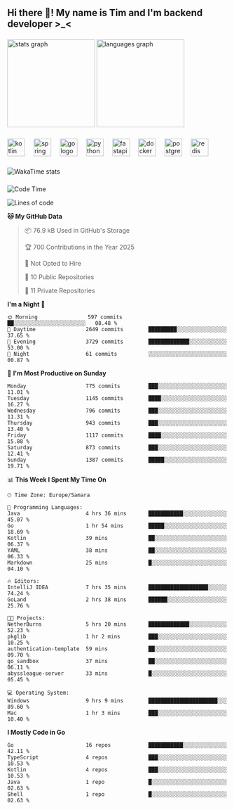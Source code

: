 <h2 align="left">Hi there 👋! My name is Tim and I'm backend developer >_<</h2>

###

<div align="left">
  <img src="https://github-readme-stats-qilm.vercel.app/api?username=intezya&hide_title=false&hide_rank=false&show_icons=true&include_all_commits=true&count_private=true&disable_animations=false&theme=omni&locale=en&hide_border=true&order=1&show=prs_merged&hide=issues" height="200" alt="stats graph"  />
  <img src="https://github-readme-stats-qilm.vercel.app/api/top-langs?username=intezya&locale=en&hide_title=false&layout=donut&langs_count=5&theme=omni&hide_border=true&order=2&exclude_repo=github-readme-stats&hide=mako" height="200" alt="languages graph"  />
</div>

###

<div align="left">
  <img src="https://img.shields.io/badge/Kotlin-7F52FF?logo=kotlin&logoColor=white&style=for-the-badge" height="40" alt="kotlin logo"  />
  <img width="12" />
  <img src="https://img.shields.io/badge/Spring-6DB33F?logo=spring&logoColor=black&style=for-the-badge" height="40" alt="spring logo"  />
  <img width="12" />
  <img src="https://img.shields.io/badge/Go-00ADD8?logo=go&logoColor=white&style=for-the-badge" height="40" alt="go logo"  />
  <img width="12" />
  <img src="https://img.shields.io/badge/Python-3776AB?logo=python&logoColor=white&style=for-the-badge" height="40" alt="python logo"  />
  <img width="12" />
  <img src="https://img.shields.io/badge/FastAPI-009688?logo=fastapi&logoColor=white&style=for-the-badge" height="40" alt="fastapi logo"  />
  <img width="12" />
  <img src="https://img.shields.io/badge/Docker-2496ED?logo=docker&logoColor=white&style=for-the-badge" height="40" alt="docker logo"  />
  <img width="12" />
  <img src="https://img.shields.io/badge/PostgreSQL-4169E1?logo=postgresql&logoColor=white&style=for-the-badge" height="40" alt="postgresql logo"  />
  <img width="12" />
  <img src="https://img.shields.io/badge/Redis-DC382D?logo=redis&logoColor=white&style=for-the-badge" height="40" alt="redis logo"  />
</div>

###

<picture>
	<source
		srcset="https://github-readme-stats-qilm.vercel.app/api/wakatime?username=intezya&theme=omni&layout=compact&hide_border=true"
		media="(prefers-color-scheme: dark)%2C (prefers-color-scheme: no-preference)"
	/>
	<img alt="WakaTime stats" src="https://github-readme-stats-qilm.vercel.app/api/wakatime?username=intezya&theme=omni&layout=compact&hide_border=true&"/>
</picture>

###

<!--START_SECTION:waka-->
![Code Time](http://img.shields.io/badge/Code%20Time-826%20hrs%2050%20mins-blue)

![Lines of code](https://img.shields.io/badge/From%20Hello%20World%20I%27ve%20Written-1.0%20million%20lines%20of%20code-blue)

**🐱 My GitHub Data** 

> 📦 76.9 kB Used in GitHub's Storage 
 > 
> 🏆 700 Contributions in the Year 2025
 > 
> 🚫 Not Opted to Hire
 > 
> 📜 10 Public Repositories 
 > 
> 🔑 11 Private Repositories 
 > 
**I'm a Night 🦉** 

```text
🌞 Morning                597 commits         ██░░░░░░░░░░░░░░░░░░░░░░░   08.48 % 
🌆 Daytime                2649 commits        █████████░░░░░░░░░░░░░░░░   37.65 % 
🌃 Evening                3729 commits        █████████████░░░░░░░░░░░░   53.00 % 
🌙 Night                  61 commits          ░░░░░░░░░░░░░░░░░░░░░░░░░   00.87 % 
```
📅 **I'm Most Productive on Sunday** 

```text
Monday                   775 commits         ███░░░░░░░░░░░░░░░░░░░░░░   11.01 % 
Tuesday                  1145 commits        ████░░░░░░░░░░░░░░░░░░░░░   16.27 % 
Wednesday                796 commits         ███░░░░░░░░░░░░░░░░░░░░░░   11.31 % 
Thursday                 943 commits         ███░░░░░░░░░░░░░░░░░░░░░░   13.40 % 
Friday                   1117 commits        ████░░░░░░░░░░░░░░░░░░░░░   15.88 % 
Saturday                 873 commits         ███░░░░░░░░░░░░░░░░░░░░░░   12.41 % 
Sunday                   1387 commits        █████░░░░░░░░░░░░░░░░░░░░   19.71 % 
```


📊 **This Week I Spent My Time On** 

```text
🕑︎ Time Zone: Europe/Samara

💬 Programming Languages: 
Java                     4 hrs 36 mins       ███████████░░░░░░░░░░░░░░   45.07 % 
Go                       1 hr 54 mins        █████░░░░░░░░░░░░░░░░░░░░   18.69 % 
Kotlin                   39 mins             ██░░░░░░░░░░░░░░░░░░░░░░░   06.37 % 
YAML                     38 mins             ██░░░░░░░░░░░░░░░░░░░░░░░   06.33 % 
Markdown                 25 mins             █░░░░░░░░░░░░░░░░░░░░░░░░   04.10 % 

🔥 Editors: 
IntelliJ IDEA            7 hrs 35 mins       ███████████████████░░░░░░   74.24 % 
GoLand                   2 hrs 38 mins       ██████░░░░░░░░░░░░░░░░░░░   25.76 % 

🐱‍💻 Projects: 
NetherBurns              5 hrs 20 mins       █████████████░░░░░░░░░░░░   52.23 % 
pkglib                   1 hr 2 mins         ███░░░░░░░░░░░░░░░░░░░░░░   10.25 % 
authentication-template  59 mins             ██░░░░░░░░░░░░░░░░░░░░░░░   09.70 % 
go_sandbox               37 mins             ██░░░░░░░░░░░░░░░░░░░░░░░   06.11 % 
abyssleague-server       33 mins             █░░░░░░░░░░░░░░░░░░░░░░░░   05.45 % 

💻 Operating System: 
Windows                  9 hrs 9 mins        ██████████████████████░░░   89.60 % 
Mac                      1 hr 3 mins         ███░░░░░░░░░░░░░░░░░░░░░░   10.40 % 
```

**I Mostly Code in Go** 

```text
Go                       16 repos            ███████████░░░░░░░░░░░░░░   42.11 % 
TypeScript               4 repos             ███░░░░░░░░░░░░░░░░░░░░░░   10.53 % 
Kotlin                   4 repos             ███░░░░░░░░░░░░░░░░░░░░░░   10.53 % 
Java                     1 repo              █░░░░░░░░░░░░░░░░░░░░░░░░   02.63 % 
Shell                    1 repo              █░░░░░░░░░░░░░░░░░░░░░░░░   02.63 % 
```




<!--END_SECTION:waka-->
